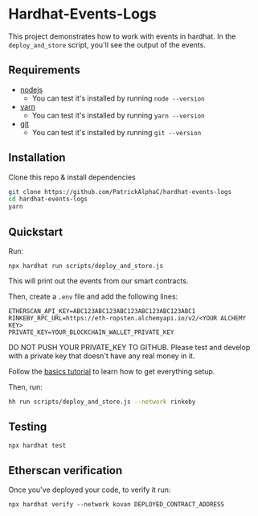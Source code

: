 # Hardhat-Events-Logs

This project demonstrates how to work with events in hardhat. In the `deploy_and_store` script, you'll see the output of the events. 

 ## Requirements

- [nodejs](https://nodejs.org/en/download/)
  - You can test it's installed by running `node --version`
- [yarn](https://yarnpkg.com/)
  - You can test it's installed by running `yarn --version`
- [git](https://git-scm.com/downloads)
  - You can test it's installed by running `git --version`

## Installation

Clone this repo & install dependencies
```sh
git clone https://github.com/PatrickAlphaC/hardhat-events-logs
cd hardhat-events-logs
yarn
```

## Quickstart

Run:
```
npx hardhat run scripts/deploy_and_store.js
```

This will print out the events from our smart contracts. 

Then, create a `.env` file and add the following lines:
```
ETHERSCAN_API_KEY=ABC123ABC123ABC123ABC123ABC123ABC1
RINKEBY_RPC_URL=https://eth-ropsten.alchemyapi.io/v2/<YOUR ALCHEMY KEY>
PRIVATE_KEY=YOUR_BLOCKCHAIN_WALLET_PRIVATE_KEY
```
DO NOT PUSH YOUR PRIVATE_KEY TO GITHUB. Please test and develop with a private key that doesn't have any real money in it. 

Follow the [basics tutorial](https://docs.chain.link/docs/beginners-tutorial/) to learn how to get everything setup. 

Then, run:

```sh
hh run scripts/deploy_and_store.js --network rinkeby
```

## Testing

```sh
npx hardhat test
```

## Etherscan verification

Once you've deployed your code, to verify it run:

```shell
npx hardhat verify --network kovan DEPLOYED_CONTRACT_ADDRESS 
```
